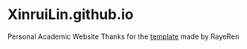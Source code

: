# XinruiLin.github.io
Personal Academic Website
Thanks for the [template](https://github.com/RayeRen/acad-homepage.github.io) made by RayeRen
